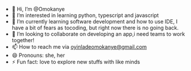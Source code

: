 - 👋 Hi, I’m @Omokanye
- 👀 I’m interested in learning python, typescript and javascript
- 🌱 I’m currently learning software development and how to use IDE, I have a bit of fears as tocoding, but right now there is no going back.
- 💞️ I’m looking to collaborate on developing an app,i need teams to work together!
- 📫 How to reach me via oyinladeomokanye@gmail.com
- 😄 Pronouns: she, her
- ⚡ Fun fact: love to explore new stuffs with like minds

<!---
Omokanye/Omokanye is a ✨ special ✨ repository because its `README.md` (this file) appears on your GitHub profile.
You can click the Preview link to take a look at your changes.
--->
